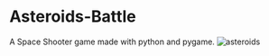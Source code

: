 # Asteroids-Battle
A Space Shooter game made with python and pygame.
![asteroids](https://user-images.githubusercontent.com/45993451/223143843-f9041629-8349-4677-9931-8d29d580c971.PNG)
